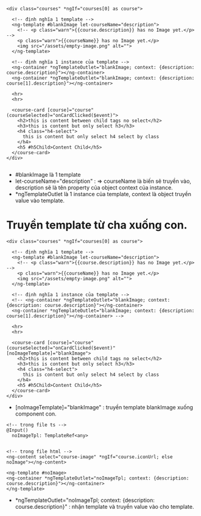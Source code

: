 <!-- file app.html -->

```
<div class="courses" *ngIf="courses[0] as course">

  <!-- định nghĩa 1 template -->
  <ng-template #blankImage let-courseName="description">
    <!-- <p class="warn">{{course.description}} has no Image yet.</p> -->
    <p class="warn">{{courseName}} has no Image yet.</p>
    <img src="/assets/empty-image.png" alt="">
  </ng-template>

  <!-- định nghĩa 1 instance của template -->
  <ng-container *ngTemplateOutlet="blankImage; context: {description: course.description}"></ng-container>
  <ng-container *ngTemplateOutlet="blankImage; context: {description: course[1].description}"></ng-container>

  <hr>
  <hr>

  <course-card [course]="course" (courseSelected)="onCardClicked($event)">
    <h2>this is content between child tags no select</h2>
    <h3>this is content but only select h3</h3>
    <h4 class="h4-select">
      this is content but only select h4 select by class
    </h4>
    <h5 #h5Child>Content Child</h5>
  </course-card>
</div>


```

- #blankImage là 1 template
- let-courseName="description" : => courseName là biến sẽ truyền vào, description sẽ là tên property của object context của instance.
- \*ngTemplateOutlet là 1 instance của template, context là object truyền value vào template.

# Truyền template từ cha xuống con.

<!-- componnent cha app.component -->

```
<div class="courses" *ngIf="courses[0] as course">

  <!-- định nghĩa 1 template -->
  <ng-template #blankImage let-courseName="description">
    <!-- <p class="warn">{{course.description}} has no Image yet.</p> -->
    <p class="warn">{{courseName}} has no Image yet.</p>
    <img src="/assets/empty-image.png" alt="">
  </ng-template>

  <!-- định nghĩa 1 instance của template -->
  <!-- <ng-container *ngTemplateOutlet="blankImage; context: {description: course.description}"></ng-container>
  <ng-container *ngTemplateOutlet="blankImage; context: {description: course[1].description}"></ng-container> -->

  <hr>
  <hr>

  <course-card [course]="course" (courseSelected)="onCardClicked($event)" [noImageTemplate]="blankImage">
    <h2>this is content between child tags no select</h2>
    <h3>this is content but only select h3</h3>
    <h4 class="h4-select">
      this is content but only select h4 select by class
    </h4>
    <h5 #h5Child>Content Child</h5>
  </course-card>
</div>

```
-  [noImageTemplate]="blankImage" : truyền template blankImage xuống component con.

<!-- componnent con course.component -->

```
<!-- trong file ts -->
@Input()
  noImageTpl: TemplateRef<any>


<!-- trong file html -->
<ng-content select="course-image" *ngIf="course.iconUrl; else noImage"></ng-content>

<ng-template #noImage>
<ng-container *ngTemplateOutlet="noImageTpl; context: {description: course.description}"></ng-container>
</ng-template>

```

- *ngTemplateOutlet="noImageTpl; context: {description: course.description}" : nhận template và truyền value vào cho template.

